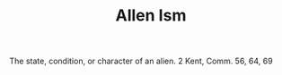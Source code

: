 ---
title: Allen Ism
permalink: "/definitions/allen-ism.html"
body: The state, condition, or character of an alien. 2 Kent, Comm. 56, 64, 69
published_at: '2018-07-07'
layout: post
---